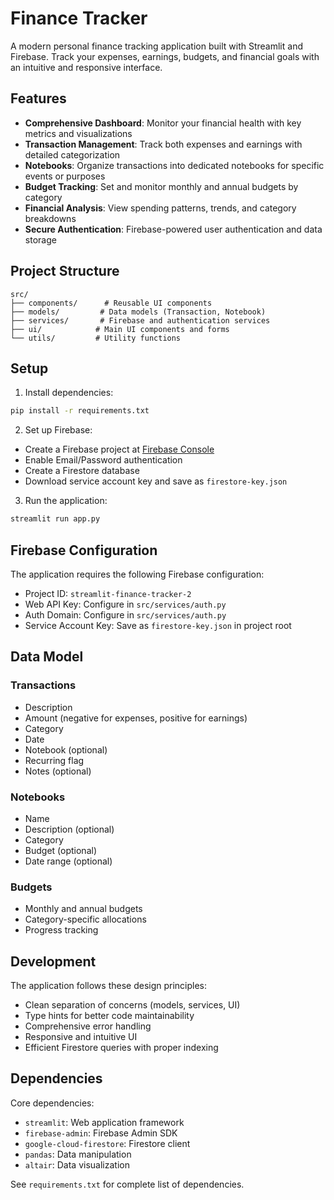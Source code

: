 # Finance Tracker

A modern personal finance tracking application built with Streamlit and Firebase. Track your expenses, earnings, budgets, and financial goals with an intuitive and responsive interface.

## Features

- **Comprehensive Dashboard**: Monitor your financial health with key metrics and visualizations
- **Transaction Management**: Track both expenses and earnings with detailed categorization
- **Notebooks**: Organize transactions into dedicated notebooks for specific events or purposes
- **Budget Tracking**: Set and monitor monthly and annual budgets by category
- **Financial Analysis**: View spending patterns, trends, and category breakdowns
- **Secure Authentication**: Firebase-powered user authentication and data storage

## Project Structure

```
src/
├── components/      # Reusable UI components
├── models/         # Data models (Transaction, Notebook)
├── services/       # Firebase and authentication services
├── ui/            # Main UI components and forms
└── utils/         # Utility functions
```

## Setup

1. Install dependencies:
```bash
pip install -r requirements.txt
```

2. Set up Firebase:
- Create a Firebase project at [Firebase Console](https://console.firebase.google.com)
- Enable Email/Password authentication
- Create a Firestore database
- Download service account key and save as `firestore-key.json`

3. Run the application:
```bash
streamlit run app.py
```

## Firebase Configuration

The application requires the following Firebase configuration:
- Project ID: `streamlit-finance-tracker-2`
- Web API Key: Configure in `src/services/auth.py`
- Auth Domain: Configure in `src/services/auth.py`
- Service Account Key: Save as `firestore-key.json` in project root

## Data Model

### Transactions
- Description
- Amount (negative for expenses, positive for earnings)
- Category
- Date
- Notebook (optional)
- Recurring flag
- Notes (optional)

### Notebooks
- Name
- Description (optional)
- Category
- Budget (optional)
- Date range (optional)

### Budgets
- Monthly and annual budgets
- Category-specific allocations
- Progress tracking

## Development

The application follows these design principles:
- Clean separation of concerns (models, services, UI)
- Type hints for better code maintainability
- Comprehensive error handling
- Responsive and intuitive UI
- Efficient Firestore queries with proper indexing

## Dependencies

Core dependencies:
- `streamlit`: Web application framework
- `firebase-admin`: Firebase Admin SDK
- `google-cloud-firestore`: Firestore client
- `pandas`: Data manipulation
- `altair`: Data visualization

See `requirements.txt` for complete list of dependencies.